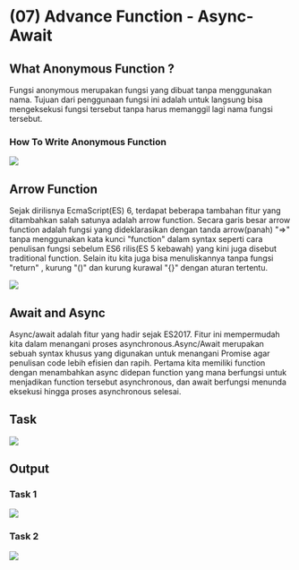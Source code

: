 # (07) Advance Function - Async-Await

## What Anonymous Function ?
Fungsi anonymous merupakan fungsi yang dibuat tanpa menggunakan nama. Tujuan dari penggunaan fungsi ini adalah untuk langsung bisa mengeksekusi fungsi tersebut tanpa harus memanggil lagi nama fungsi tersebut.

### How To Write Anonymous Function
<a><img src="https://i.imgur.com/XsWAFCr.png" /></a>

## Arrow Function
Sejak dirilisnya EcmaScript(ES) 6, terdapat beberapa tambahan fitur yang ditambahkan salah satunya adalah arrow function. Secara garis besar arrow function adalah fungsi yang dideklarasikan dengan tanda arrow(panah) "=>" tanpa menggunakan kata kunci "function" dalam syntax seperti cara penulisan fungsi sebelum ES6 rilis(ES 5 kebawah) yang kini juga disebut traditional function. Selain itu kita juga bisa menuliskannya tanpa fungsi "return" , kurung "()" dan kurung kurawal "{}" dengan aturan tertentu. 

<a><img src="https://i.imgur.com/2hEx4V7.png" /></a>

## Await and Async

Async/await adalah fitur yang hadir sejak ES2017. Fitur ini mempermudah kita dalam menangani proses asynchronous.Async/Await merupakan sebuah syntax khusus yang digunakan untuk menangani Promise agar penulisan code lebih efisien dan rapih. Pertama kita memiliki function dengan menambahkan async didepan function yang mana berfungsi untuk menjadikan function tersebut asynchronous, dan await berfungsi menunda eksekusi hingga proses asynchronous selesai.

## Task

<a><img src="https://i.imgur.com/57mnwMq.png" /></a>

## Output

### Task 1
<a><img src="https://i.imgur.com/LUsFyjh.pngg" /></a>

### Task 2
<a><img src="https://i.imgur.com/TdkGOfR.png" /></a>